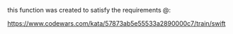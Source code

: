 this function was created to satisfy the requirements @:

https://www.codewars.com/kata/57873ab5e55533a2890000c7/train/swift
